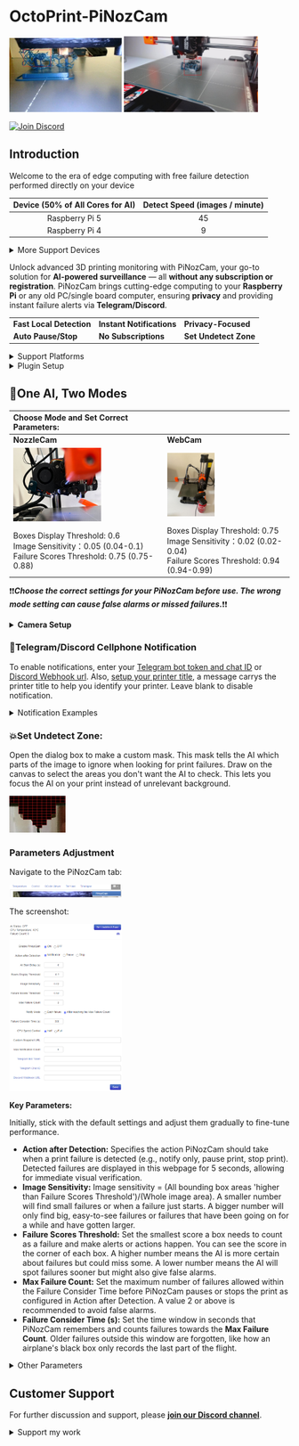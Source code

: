 # OctoPrint-PiNozCam
<div>
  <img src="/assets/images/failure_detection1.jpg" width="40%" height="40%">
  <img src="/assets/images/failure_detection_side.jpeg" width="48%" height="48%">
</div>

[![Join Discord](https://img.shields.io/discord/1158238902197424251.svg?label=Discord&logo=discord&logoColor=ffffff&color=7389D8&labelColor=555555)](https://discord.gg/gv4tKJ2ZKr)

## Introduction

Welcome to the era of edge computing with free failure detection performed directly on your device

**Device (50% of All Cores for AI)**|**Detect Speed (images / minute)**
:-----:|:-----:
Raspberry Pi 5|45
Raspberry Pi 4|9

<details>
  <summary>More Support Devices</summary>
  
  **Device (50% of All Cores for AI)**|**Detect Speed (images / minute)**
  :-----:|:-----:
  Raspberry Pi 3B|5 
  PC with Intel i5 10600|260
  OrangePi Zero 2/3|9
  Raspberry Pi Zero 2 W|3

  <sub>*The inference speed tests were conducted under the circumstance that 50% of the device's cores were allocated for AI processing, while the remaining 50% of the cores were dedicated to OctoPrint and printing processes.</sub>
</details>

Unlock advanced 3D printing monitoring with PiNozCam, your go-to solution for **AI-powered surveillance** — all **without any subscription or registration**. PiNozCam brings cutting-edge computing to your **Raspberry Pi** or any old PC/single board computer, ensuring **privacy** and providing instant failure alerts via **Telegram/Discord**. 

| | | |
|:--|:--|:--|
| **Fast Local Detection** | **Instant Notifications** | **Privacy-Focused** |
| **Auto Pause/Stop** | **No Subscriptions** | **Set Undetect Zone** |

<details>
<summary>Support Platforms</summary>
  Support RPi OS platform ([Don’t know❓](https://raspberrytips.com/which-raspberry-pi-os-is-running/)):

  **OS platform**|**Buster**|**Bullseye**|**Bookworm**
  :-----:|:-----:|:-----:|:-----:
  arm64 (x64)|✅|✅|✅
  armhf (x32)|✅|✅|✅

  ⚠️ This plugin supports the [OctoPi image](https://www.raspberrypi.com/tutorials/set-up-raspberry-pi-octoprint/) . However, I am still working on this plugin on [Octo4a](https://github.com/feelfreelinux/octo4a) and it may be supported in the future versions. 

  **RPi(Boardcom)**|**Intel/AMD CPU**|**AllWinner**|**RockChip**|**RAM**
  :-----:|:-----:|:-----:|:-----:|:-----:
  ✅|✅|✅|✅|>=1GB
</details>

<details>
<summary>Plugin Setup</summary>

## Plugin Setup

Install via the bundled [Plugin Manager](https://docs.octoprint.org/en/master/bundledplugins/pluginmanager.html)
or manually using this URL:

    https://github.com/DrAlexLiu/OctoPrint-PiNozCam/archive/master.zip
    
</details>

## 🚀One AI, Two Modes

| **Choose Mode and Set Correct Parameters:** | |
|:--|:--|
| **NozzleCam** | **WebCam** |
| <img src="/assets/images/nozzle_cam_setup.jpg" width=60% height=60%> | <img src="/assets/images/side_camera_setup.jpg" width=40% height=40%> |
| Boxes Display Threshold: 0.6<br>Image Sensitivity：0.05 (0.04-0.1)<br>Failure Scores Threshold: 0.75 (0.75-0.88) | Boxes Display Threshold: 0.75<br>Image Sensitivity：0.02 (0.02-0.04)<br>Failure Scores Threshold: 0.94 (0.94-0.99) |

❗❗***Choose the correct settings for your PiNozCam before use. The wrong mode setting can cause false alarms or missed failures.***❗❗

<details>
<summary style="font-weight: bold;">Camera Setup</summary>
  
  ### **📷Camera Setup**

  | **Endoscope** | **WebCam** |
  |:--|:--|
  | - NozzleCam kits: [StealthBurner](https://www.sliceengineering.com/products/stealthburner-nozzle-camera-kit), [3Do](https://kb-3d.com/store/electronics/779-3do-nozzle-camera-kit.html), etc.<br>- [Build](https://www.instructables.com/3D-Printer-Layer-Cam-Nozzle-Cam-Prusa-Mini/) yours from [Aliexpress](https://s.click.aliexpress.com/e/_AZAMf2) or [Amazon](https://www.amazon.com/dp/B09NVYXTG5?psc=1&ref=ppx_yo2ov_dt_b_product_details) or [Temu](https://www.temu.com/search_result.html?search_key=endoscope%20camera).<br>- Built-in LED **backlighting**.<br>- Positioned **5-10 cm** from the nozzle.<br>- Fixed Focus Lens | Logitech C920, C270 or other webcams<br>AutoFocus enabled<br>Desk Lamp to provide enough light <br>Positioned **>20 cm** from the nozzle.<br> Positioned front left/right corner of printing bed |

  Ensure your camera:
  - [30Hz frame rate, 16:9, >=480P❓](https://community.octoprint.org/t/how-can-i-change-mjpg-streamer-parameters-on-octopi/203)

  ⚠️ Cleaning the camera lens before EACH print is highly recommended for dust removal.

  ### Fixture
  Search and print a camera fixture for your camera model from Thingiverse or Printables. 
</details>

### 📱Telegram/Discord Cellphone Notification

To enable notifications, enter your [Telegram bot token and chat ID](https://gist.github.com/nafiesl/4ad622f344cd1dc3bb1ecbe468ff9f8a)
or [Discord Webhook url](https://progr.interplanety.org/en/how-to-get-the-discord-channel-webhook-url/). Also, [setup your printer title](https://community.octoprint.org/t/how-do-i-change-the-web-interfaces-name/21662), a message carrys the printer title to help you identify your printer. Leave blank to disable notification.

<details>
<summary>Notification Examples</summary>

Upon configuration and clicking "Save". A welcome message confirms successful setup. An example failure notification will be sent like this:

| **Example:** | |
|:--|:--|
| **Telegram** | **Discord** |
| <img src="/assets/images/telegram_notification.jpg" width=50% height=50%> | <img src="/assets/images/discord_notification.png" width=70% height=70%> |

</details>

### **💥Set Undetect Zone:**
Open the dialog box to make a custom mask. This mask tells the AI which parts of the image to ignore when looking for print failures. Draw on the canvas to select the areas you don't want the AI to check. This lets you focus the AI on your print instead of unrelevant background.

<img src="/assets/images/mask_background.png" width=20% height=20%>

### **Parameters Adjustment**

Navigate to the PiNozCam tab:

<img src="/assets/images/tab.png" width=40% height=40%>

The screenshot:

<img src="/assets/images/screenshot.png" width=40% height=40%>

**Key Parameters:**

Initially, stick with the default settings and adjust them gradually to fine-tune performance.

- **Action after Detection:** Specifies the action PiNozCam should take when a print failure is detected (e.g., notify only, pause print, stop print). Detected failures are displayed in this webpage for 5 seconds, allowing for immediate visual verification.
- **Image Sensitivity:** Image sensitivity = (All bounding box areas 'higher than Failure Scores Threshold')/(Whole image area). A smaller number will find small failures or when a failure just starts. A bigger number will only find big, easy-to-see failures or failures that have been going on for a while and have gotten larger.
- **Failure Scores Threshold:** Set the smallest score a box needs to count as a failure and make alerts or actions happen. You can see the score in the corner of each box. A higher number means the AI is more certain about failures but could miss some. A lower number means the AI will spot failures sooner but might also give false alarms.
- **Max Failure Count:** Set the maximum number of failures allowed within the Failure Consider Time before PiNozCam pauses or stops the print as configured in Action after Detection. A value 2 or above is recommended to avoid false alarms.
- **Failure Consider Time (s):** Set the time window in seconds that PiNozCam remembers and counts failures towards the **Max Failure Count**. Older failures outside this window are forgotten, like how an airplane's black box only records the last part of the flight.

<details>
<summary>Other Parameters</summary>

- **Enable PiNozCam:** Turn the AI detection function of PiNozCam on or off.
- **AI Start Delay (s):** Set how many seconds PiNozCam should wait after OctoPrint starts a print before it begins looking for failures. This delay gives time for the bed to level and other starting print steps to finish.
- **Notify Mode:** Choose whether to send a notification for each failure detected or only after reaching the **Max Failure Count**.
- **Custom Snapshot URL:** Provide a custom URL or IP camera URL for PiNozCam to fetch camera images from instead of the default snapshot URL. Examples: http://192.168.0.xxx/webcam/?action=snapshot. (RTSP protocol is not supported)
- **CPU Speed Control:** Offers options for running the CPU at half or full speed. Half speed is recommended.
- **Max Notification Count:** Set the maximum number of messages PiNozCam will send before it stops sending more until the print is finished or stopped. If you set it to 0, there will be no limit and it will keep sending messages.

</details>

## Customer Support

For further discussion and support, please [**join our Discord channel**](https://discord.gg/gv4tKJ2ZKr).

<details>
<summary>Support my work</summary>

I created this plugin in my spare time, so if you have enjoyed using it then please [support it’s development!](https://paypal.me/xingchen613)

</details>
